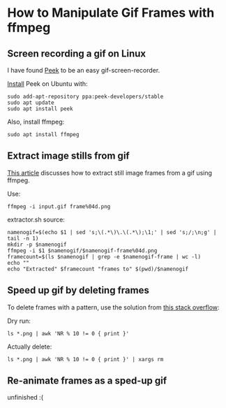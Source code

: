 
# How to Manipulate Gif Frames with ffmpeg

## Screen recording a gif on Linux

I have found [Peek](https://github.com/phw/peek) to be an easy gif-screen-recorder.

[Install](https://github.com/phw/peek#installation) Peek on Ubuntu with: 

```shell
sudo add-apt-repository ppa:peek-developers/stable
sudo apt update
sudo apt install peek
```

Also, install ffmpeg:

```shell
sudo apt install ffmpeg
```

## Extract image stills from gif

[This article](https://www.bugcodemaster.com/article/extract-images-frame-frame-video-file-using-ffmpeg) discusses how to extract still image frames from a gif using ffmpeg.

Use:

```shell
ffmpeg -i input.gif frame%04d.png
```

extractor.sh source:

```shell
namenogif=$(echo $1 | sed 's;\(.*\)\.\(.*\);\1;' | sed 's;/;\n;g' | tail -n 1)
mkdir -p $namenogif
ffmpeg -i $1 $namenogif/$namenogif-frame%04d.png
framecount=$(ls $namenogif | grep -e $namenogif-frame | wc -l)
echo ""
echo "Extracted" $framecount "frames to" $(pwd)/$namenogif
```

## Speed up gif by deleting frames

To delete frames with a pattern, use the solution from [this stack overflow](https://stackoverflow.com/questions/12604366/how-to-delete-every-other-file-in-a-directory-from-a-shell-command):

Dry run:

```shell
ls *.png | awk 'NR % 10 != 0 { print }' 
```

Actually delete:

```shell
ls *.png | awk 'NR % 10 != 0 { print }' | xargs rm
```

## Re-animate frames as a sped-up gif

unfinished :(



